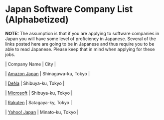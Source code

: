 # Japan Software Company List (Alphabetized)

**NOTE:**
The assumption is that if you are applying to software companies in Japan you will have some level of proficiency in Japanese. Several of the links posted here are going to be in Japanese and thus require you to be able to read Japanese. Please keep that in mind when applying for these jobs.

| Company Name | City |

| [Amazon Japan](https://www.amazon.jobs/en/locations/tokyo-area-japan?base_query=&job_count=10&result_limit=10&sort=relevant&location%5B%5D=tokyo-area-japan&cache) | Shinagawa-ku, Tokyo |

| [DeNa](http://dena.com/intl/careers/positions/) | Shibuya-ku, Tokyo |

| [Microsoft](http://microsoft-college.jp/) | Shibuya-ku, Tokyo |

| [Rakuten](http://global.rakuten.com/corp/careers/engineering/) | Satagaya-ky, Tokyo |

| [Yahoo! Japan](http://hr.yahoo.co.jp/job-info/) | Minato-ku, Tokyo |
